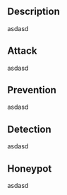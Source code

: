 ## Description

asdasd

## Attack

asdasd

## Prevention

asdasd

## Detection

asdasd

## Honeypot

asdasd
